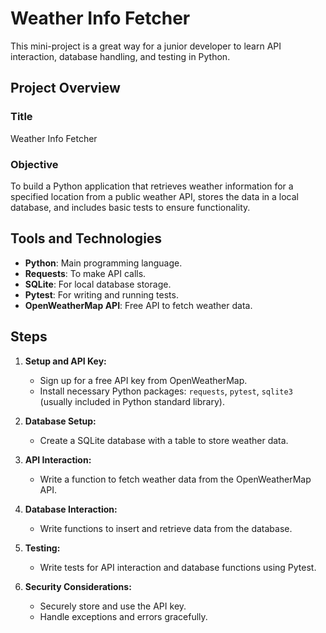# Weather Info Fetcher

This mini-project is a great way for a junior developer to learn API interaction, database handling, and testing in Python.

## Project Overview

### Title
Weather Info Fetcher

### Objective
To build a Python application that retrieves weather information for a specified location from a public weather API, stores the data in a local database, and includes basic tests to ensure functionality.

## Tools and Technologies

- **Python**: Main programming language.
- **Requests**: To make API calls.
- **SQLite**: For local database storage.
- **Pytest**: For writing and running tests.
- **OpenWeatherMap API**: Free API to fetch weather data.

## Steps

1. **Setup and API Key:**
    - Sign up for a free API key from OpenWeatherMap.
    - Install necessary Python packages: `requests`, `pytest`, `sqlite3` (usually included in Python standard library).

2. **Database Setup:**
    - Create a SQLite database with a table to store weather data.

3. **API Interaction:**
    - Write a function to fetch weather data from the OpenWeatherMap API.

4. **Database Interaction:**
    - Write functions to insert and retrieve data from the database.

5. **Testing:**
    - Write tests for API interaction and database functions using Pytest.

6. **Security Considerations:**
    - Securely store and use the API key.
    - Handle exceptions and errors gracefully.


